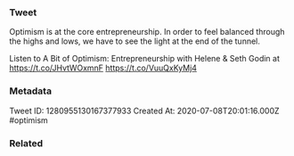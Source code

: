 ### Tweet
Optimism is at the core entrepreneurship. In order to feel balanced through the highs and lows, we have to see the light at the end of the tunnel.

Listen to A Bit of Optimism: Entrepreneurship with Helene &amp; Seth Godin at https://t.co/JHvtWOxmnF https://t.co/VuuQxKyMj4

### Metadata
Tweet ID: 1280955130167377933
Created At: 2020-07-08T20:01:16.000Z
#optimism 

### Related

